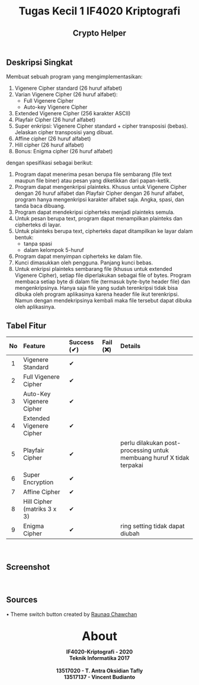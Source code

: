 <h1 align="center">
    <b>
        <br>
        Tugas Kecil 1 IF4020 Kriptografi
        <br>
    </b>
</h1>

<h2 align="center">
    <b>
        Crypto Helper
        <br>
        <br>
    </b>
</h2>

## Deskripsi Singkat
Membuat sebuah program yang mengimplementasikan:

<ol>
    <li>
        Vigenere Cipher standard (26 huruf alfabet)
    </li>
    <li>
        Varian Vigenere Cipher (26 huruf alfabet):
        <ul>
            <li>Full Vigenere Cipher</li>
            <li>Auto-key Vigenere Cipher</li>
        </ul>
    </li>
    <li>Extended Vigenere Cipher (256 karakter ASCII)</li>
    <li>Playfair Cipher (26 huruf alfabet)</li>
    <li>Super enkripsi: Vigenere Cipher standard + cipher transposisi (bebas). Jelaskan cipher transposisi yang dibuat.</li>
    <li>Affine cipher (26 huruf alfabet)</li>
    <li>Hill cipher (26 huruf alfabet)</li>
    <li>Bonus: Enigma cipher (26 huruf alfabet)</li>
</ol>

dengan spesifikasi sebagai berikut:
<ol>
    <li>Program dapat menerima pesan berupa file sembarang (file text maupun file biner) atau pesan yang diketikkan dari papan-ketik.</li>
    <li>Program dapat mengenkripsi plainteks. Khusus untuk Vigenere Cipher dengan 26 huruf alfabet dan Playfair Cipher dengan 26 huruf alfabet, program hanya mengenkripsi karakter alfabet saja. Angka, spasi, dan tanda baca dibuang.</li>
    <li>Program dapat mendekripsi cipherteks menjadi plainteks semula.</li>
    <li>Untuk pesan berupa text, program dapat menampilkan plainteks dan cipherteks di layar.</li>
    <li>Untuk plainteks berupa text, cipherteks dapat ditampilkan ke layar dalam bentuk:
        <ul>
            <li>tanpa spasi</li>
            <li>dalam kelompok 5-huruf</li>
        </ul>
    </li>
    <li>Program dapat menyimpan cipherteks ke dalam file.</li>
    <li>Kunci dimasukkan oleh pengguna. Panjang kunci bebas.</li>
    <li>Untuk enkripsi plainteks sembarang file (khusus untuk extended Vigenere Cipher), setiap file diperlakukan sebagai file of bytes. Program membaca setiap byte di dalam file (termasuk byte-byte header file) dan mengenkripsinya. Hanya saja file yang sudah terenkripsi tidak bisa dibuka oleh program aplikasinya karena header file ikut terenkripsi. Namun dengan mendekripsinya kembali maka file tersebut dapat dibuka oleh aplikasinya.</li>
</ol>

## Tabel Fitur
| No | Feature                     | Success (✔) | Fail (❌) | Details |
|:--:|:----------------------------|:------------|:----------|:--------|
|  1 | Vigenere Standard           | ✔           |           |         |
|  2 | Full Vigenere Cipher        | ✔           |           |         |
|  3 | Auto-Key Vigenere Cipher    | ✔           |           |         |
|  4 | Extended Vigenere Cipher    | ✔           |           |         |
|  5 | Playfair Cipher             | ✔           |           | perlu dilakukan post-processing untuk membuang huruf X tidak terpakai |
|  6 | Super Encryption            | ✔           |           |         |
|  7 | Affine Cipher               | ✔           |           |         |
|  8 | Hill Cipher (matriks 3 x 3) | ✔           |           |         |
|  9 | Enigma Cipher               | ✔           |           | ring setting tidak dapat diubah |

<br>

## Screenshot

<br>

## Sources
• Theme switch button created by [Raunaq Chawchan](https://codepen.io/_Raunaq_)

<p align="center">
    <b>
        <br>
        <font size="6">
            About
        </font>
    </b>
</p>

<p align="center">
    <b>
        IF4020-Kriptografi - 2020
        <br>
        Teknik Informatika 2017
        <br>
        <br>
        13517020 - T. Antra Oksidian Tafly
        <br>
		13517137 - Vincent Budianto
    </b>
</p>